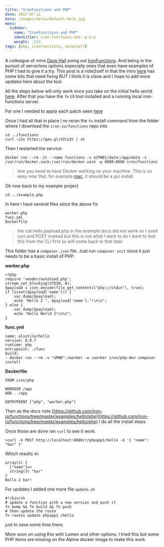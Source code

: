 ```yaml
---
title: "IronFunctions and PHP"
date: 2017-07-12
hero: /images/heros/default-hero.jpg
menu:
  sidebar:
    name: "IronFunctions and PHP"
    identifier: iron-functions-and--p-h-p
    weight: -213
tags: [php, ironfunctions, note2self]
---
```


A colleague of mine [Dave Hall](https://twitter.com/skwashd) poing out [IronFunctions](https://github.com/iron-io/functions). And being in the pursuit of serverless options especially ones that even have examples of PHP I had to give it a try.  This post is a note2self in that the intro [here](https://github.com/iron-io/functions/tree/master/examples/hello/php) has some bits that need fixing BUT I think it is close and I hope to add more updates here about the tool.

All the steps below will only work once you take on the initial hello world [here](https://github.com/iron-io/functions/blob/master/README.md). After that you have the `fn` cli tool installed and a running local iron-functions server.

For one I needed to apply each patch seen [here](https://github.com/iron-io/functions/pull/444/files)

Once I had all that in place I re-reran the `fn` install command from the folder where I download the `iron-io/functions` repo into 

```
cd ../functions
curl -LSs https://goo.gl/VZrL8t | sh
```

Then I restarted the service

```
docker run --rm -it --name functions -v ${PWD}/data:/app/data -v /var/run/docker.sock:/var/run/docker.sock -p 8080:8080 iron/functions
```

>btw you need to have Docker working on your machine. This is so easy now that, for example [mac](https://docs.docker.com/docker-for-mac/install/), it should be a gui install.

Ok now back to my example project

```
cd ../example_php
```

In here I have several files since the above fix

```
worker.php
func.yml
Dockerfile
```

>the cat hello.payload.php in the example docs did not work so I used curl and POST instead but this is not what I want to do
>I want to test this from the CLI first so will come back to that later

This folder has a `composer.json` file. Just run `composer init` since it just needs to be a basic install of PHP.

**worker.php**
```
<?php
require 'vendor/autoload.php';
stream_set_blocking(STDIN, 0);
$payload = json_decode(file_get_contents("php://stdin"), true);
if (isset($payload['name'])) {
    var_dump($payload);
    echo "Hello 2 ", $payload['name'],"!\n\n";
} else {
    var_dump($payload);
    echo "Hello World 2!\n\n";
}
```

**func.yml**
```
name: alnutile/hello
version: 0.0.7
runtime: php
entrypoint: ./func
build:
- docker run --rm -v "$PWD":/worker -w /worker iron/php:dev composer install
```

**Dockerfile**
```
FROM iron/php

WORKDIR /app
ADD . /app

ENTRYPOINT ["php", "worker.php"]
```

Then as the docs note [https://github.com/iron-io/functions/tree/master/examples/hello/php](https://github.com/iron-io/functions/tree/master/examples/hello/php) I do all the install steps.

Once those are done ran `curl` to see it work:

    >curl -X POST http://localhost:8080/r/phpapp1/hello -d '{ "name": "bar" }'


Which results in:

```
array(1) {
  ["name"]=>
  string(3) "bar"
}
Hello 2 bar!
```

For updates I added one more file `update.sh`

```
#!/bin/sh
# update a function with a new version and push it
fn bump && fn build && fn push
# then update the route
fn routes update phpapp1 /hello
```

just to save some time there.


More soon on using this with Lumen and other options. I tried this but some PHP items are missing on the Alpine docker image to make this work.